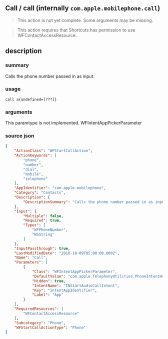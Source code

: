 
## Call / call (internally `com.apple.mobilephone.call`)

> This action is not yet complete. Some arguments may be missing.


> This action requires that Shortcuts has permission to use WFContactAccessResource.


## description
### summary
Calls the phone number passed in as input.


### usage
`call a{undefined=[???]}`

### arguments
This paramtype is not implemented. WFIntentAppPickerParameter

### source json

```json
{
	"ActionClass": "WFStartCallAction",
	"ActionKeywords": [
		"phone",
		"number",
		"dial",
		"mobile",
		"telephone"
	],
	"AppIdentifier": "com.apple.mobilephone",
	"Category": "Contacts",
	"Description": {
		"DescriptionSummary": "Calls the phone number passed in as input."
	},
	"Input": {
		"Multiple": false,
		"Required": true,
		"Types": [
			"WFPhoneNumber",
			"NSString"
		]
	},
	"InputPassthrough": true,
	"LastModifiedDate": "2018-10-09T05:00:00.000Z",
	"Name": "Call",
	"Parameters": [
		{
			"Class": "WFIntentAppPickerParameter",
			"DefaultValue": "com.apple.TelephonyUtilities.PhoneIntentHandler",
			"Hidden": true,
			"IntentName": "INStartAudioCallIntent",
			"Key": "IntentAppIdentifier",
			"Label": "App"
		}
	],
	"RequiredResources": [
		"WFContactAccessResource"
	],
	"Subcategory": "Phone",
	"WFStartCallActionType": "Phone"
}
```
